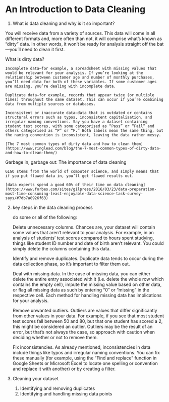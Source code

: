 # An Introduction to Data Cleaning


1. What is data cleaning and why is it so important?

  You will receive data from a variety of sources. This data will come in all different formats and, more often than not, it will comprise what’s known as “dirty” data. In other words, it won’t be ready for analysis straight off the bat—you’ll need to clean it first.

  What is dirty data?


    Incomplete data—for example, a spreadsheet with missing values that would be relevant for your analysis. If you’re looking at the relationship between customer age and number of monthly purchases, you’ll need data for both of these variables. If some customer ages are missing, you’re dealing with incomplete data.

    Duplicate data—for example, records that appear twice (or multiple times) throughout the same dataset. This can occur if you’re combining data from multiple sources or databases.

    Inconsistent or inaccurate data—data that is outdated or contains structural errors such as typos, inconsistent capitalisation, and irregular naming conventions. Say you have a dataset containing student test scores, with some categorised as “Pass” or “Fail” and others categorised as “P” or “F.” Both labels mean the same thing, but the naming convention is inconsistent, leaving the data rather messy.

    [The 7 most common types of dirty data and how to clean them](https://www.ringlead.com/blog/the-7-most-common-types-of-dirty-data-and-how-to-clean-them/)

  Garbage in, garbage out: The importance of data cleaning

    GIGO stems from the world of computer science, and simply means that if you put flawed data in, you’ll get flawed results out.

    [data experts spend a good 60% of their time on data cleaning](https://www.forbes.com/sites/gilpress/2016/03/23/data-preparation-most-time-consuming-least-enjoyable-data-science-task-survey-says/#7db7a8926f63)


2. key steps in the data cleaning process

    do some or all of the following:

      Delete unnecessary columns. Chances are, your dataset will contain some values that aren’t relevant to your analysis. For example, in an analysis of students’ test scores compared to hours spent studying, things like student ID number and date of birth aren’t relevant. You could simply delete the columns containing this data.

      Identify and remove duplicates. Duplicate data tends to occur during the data collection phase, so it’s important to filter them out.

      Deal with missing data. In the case of missing data, you can either delete the entire entry associated with it (i.e. delete the whole row which contains the empty cell), impute the missing value based on other data, or flag all missing data as such by entering “0” or “missing” in the respective cell. Each method for handling missing data has implications for your analysis.

      Remove unwanted outliers. Outliers are values that differ significantly from other values in your data. For example, if you see that most student test scores fall between 50 and 80, but that one student has scored a 2, this might be considered an outlier. Outliers may be the result of an error, but that’s not always the case, so approach with caution when deciding whether or not to remove them.

      Fix inconsistencies. As already mentioned, inconsistencies in data include things like typos and irregular naming conventions. You can fix these manually (for example, using the “Find and replace” function in Google Sheets or Microsoft Excel to locate one spelling or convention and replace it with another) or by creating a filter.

3. Cleaning your dataset

    1. Identifying and removing duplicates
    2. Identifying and handling missing data points

    
